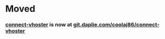 # Moved
### [connect-vhoster](https://git.daplie.com/coolaj86/connect-vhoster) is now at [git.daplie.com/coolaj86/connect-vhoster](https://git.daplie.com/coolaj86/connect-vhoster)
